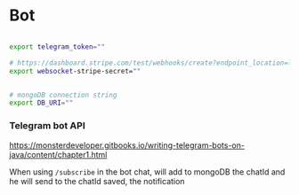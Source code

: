 # Bot 




```` bash 

export telegram_token=""

# https://dashboard.stripe.com/test/webhooks/create?endpoint_location=local
export websocket-stripe-secret=""


# mongoDB connection string
export DB_URI=""


````


### Telegram bot API 

https://monsterdeveloper.gitbooks.io/writing-telegram-bots-on-java/content/chapter1.html


When using <code>/subscribe</code> in the bot chat, will add to mongoDB the chatId and he will send to the chatId saved, the notification
